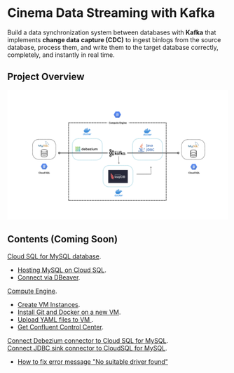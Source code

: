 # Cinema Data Streaming with Kafka

Build a data synchronization system between databases with **Kafka** that implements **change data capture (CDC)** to ingest binlogs from the source database, process them, and write them to the target database correctly, completely, and instantly in real time.

## Project Overview
![0](/images/01.png)

## Contents (Coming Soon)
[Cloud SQL for MySQL database](sections/01-cloud-sql-for-mysql-database.md).<br>
- [Hosting MySQL on Cloud SQL](sections/01-cloud-sql-for-mysql-database.md#Hosting-MySQL-on-Cloud-SQL).<br> 
- [Connect via DBeaver](sections/01-cloud-sql-for-mysql-database.md#Connect-via-DBeaver).<br>

[Compute Engine](sections/02-compute-engine.md).<br> 
- [Create VM Instances](sections/02-compute-engine.md#Create-VM-Instances).<br> 
- [Install Git and Docker on a new VM](sections/02-compute-engine.md#Install-Git-and-Docker-on-a-new-VM).<br>
- [Upload YAML files to VM ](sections/02-compute-engine.md#Upload-YAML-files-to-VM).<br>
- [Get Confluent Control Center](sections/02-compute-engine.md#Get-Confluent-Control-Center).<br>

[Connect Debezium connector to Cloud SQL for MySQL](sections/03-connect-debezium-connector-to-cloud-sql-for-mysql.md#Connect-Debezium-connector-to-Cloud-SQL-for-MySQL).  
[Connect JDBC sink connector to CloudSQL for MySQL](sections/03-connect-debezium-connector-to-cloud-sql-for-mysql.md#Connect-JDBC-sink-connector-to-CloudSQL-for-MySQL).<br> 
- [How to fix error message "No suitable driver found"](sections/0-error.md#Connect-JDBC-sink-connector-to-CloudSQL-for-MySQL)<br> 




